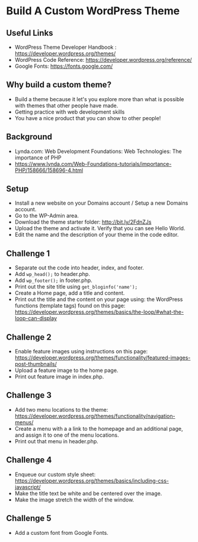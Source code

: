 # Build A Custom WordPress Theme

## Useful Links
* WordPress Theme Developer Handbook : https://developer.wordpress.org/themes/
* WordPress Code Reference: https://developer.wordpress.org/reference/
* Google Fonts: https://fonts.google.com/

## Why build a custom theme?
* Build a theme because it let's you explore more than what is possible with themes that other people have made.
* Getting practice with web development skills
* You have a nice product that you can show to other people!

## Background
* Lynda.com: Web Development Foundations: Web Technologies: The importance of PHP 
* https://www.lynda.com/Web-Foundations-tutorials/importance-PHP/158666/158696-4.html


## Setup
* Install a new website on your Domains account / Setup a new Domains account.
* Go to the WP-Admin area. 
* Download the theme starter folder: http://bit.ly/2FdnZJs
* Upload the theme and activate it. Verify that you can see Hello World.
* Edit the name and the description of your theme in the code editor.

## Challenge 1
* Separate out the code into header, index, and footer.
* Add `wp_head();` to header.php.
* Add `wp_footer();` in footer.php.
* Print out the site title using `get_bloginfo('name');`
* Create a Home page, add a title and content.
* Print out the title and the content on your page using: the WordPress functions (template tags) found on this page: https://developer.wordpress.org/themes/basics/the-loop/#what-the-loop-can-display

## Challenge 2
* Enable feature images using instructions on this page: https://developer.wordpress.org/themes/functionality/featured-images-post-thumbnails/
* Upload a feature image to the home page.
* Print out feature image in index.php.

## Challenge 3
* Add two menu locations to the theme: https://developer.wordpress.org/themes/functionality/navigation-menus/
* Create a menu with a a link to the homepage and an additional page, and assign it to one of the menu locations.
* Print out that menu in header.php. 

## Challenge 4
* Enqueue our custom style sheet: https://developer.wordpress.org/themes/basics/including-css-javascript/
* Make the title text be white and be centered over the image.
* Make the image stretch the width of the window.

## Challenge 5
* Add a custom font from Google Fonts.


